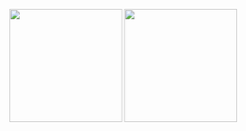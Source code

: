 <p align="left">
<img height="200em" src="https://github-readme-stats.vercel.app/api?username=6yntar05&show_icons=true&theme=dark" align = "center" />
<a>
<img height="200em" src="https://github-readme-stats.vercel.app/api/top-langs/?username=6yntar05&langs_count=10&exclude_repo=BackToChad&layout=compact&theme=dark" align = "center" />
</p>
